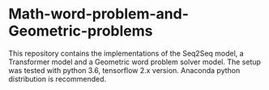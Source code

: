 # Math-word-problem-and-Geometric-problems
This repository contains the implementations of the Seq2Seq model, a Transformer model and a Geometric word problem solver model. 
The setup was tested with python 3.6, tensorflow 2.x version. Anaconda python distribution is recommended.
